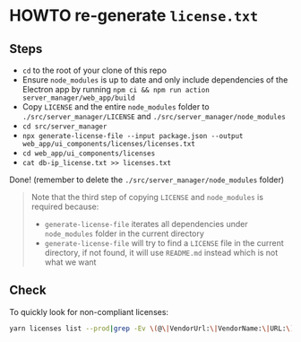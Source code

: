 # HOWTO re-generate `license.txt`

## Steps

- `cd` to the root of your clone of this repo
- Ensure `node_modules` is up to date and only include dependencies of the Electron app by running `npm ci && npm run action server_manager/web_app/build`
- Copy `LICENSE` and the entire `node_modules` folder to `./src/server_manager/LICENSE` and `./src/server_manager/node_modules`
- `cd src/server_manager`
- `npx generate-license-file --input package.json --output web_app/ui_components/licenses/licenses.txt`
- `cd web_app/ui_components/licenses`
- `cat db-ip_license.txt >> licenses.txt`

Done! (remember to delete the `./src/server_manager/node_modules` folder)

> Note that the third step of copying `LICENSE` and `node_modules` is required because:
>
> - `generate-license-file` iterates all dependencies under `node_modules` folder in the current directory
> - `generate-license-file` will try to find a `LICENSE` file in the current directory, if not found, it will use `README.md` instead which is not what we want

## Check

To quickly look for non-compliant licenses:

```bash
yarn licenses list --prod|grep -Ev \(@\|VendorUrl:\|VendorName:\|URL:\)
```
